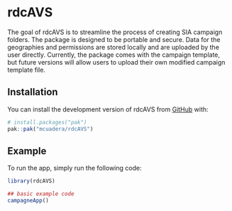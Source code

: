 
<!-- README.md is generated from README.Rmd. Please edit that file -->

# rdcAVS

<!-- badges: start -->
<!-- badges: end -->

The goal of rdcAVS is to streamline the process of creating SIA campaign
folders. The package is designed to be portable and secure. Data for the
geographies and permissions are stored locally and are uploaded by the
user directly. Currently, the package comes with the campaign template,
but future versions will allow users to upload their own modified
campaign template file.

## Installation

You can install the development version of rdcAVS from
[GitHub](https://github.com/) with:

``` r
# install.packages("pak")
pak::pak("mcuadera/rdcAVS")
```

## Example

To run the app, simply run the following code:

``` r
library(rdcAVS)

## basic example code
campagneApp()
```
